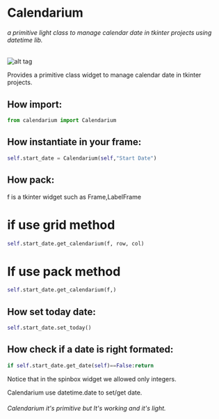 # Calendarium

###### a primitive light class to manage calendar date in tkinter projects using datetime lib.

![alt tag](https://user-images.githubusercontent.com/5463566/63707533-6e8a7b00-c832-11e9-8aa1-81784ec003a7.png)


Provides a primitive class widget to manage calendar date in tkinter projects.

## How import:

```python
from calendarium import Calendarium
```

## How instantiate in your frame:

```python
self.start_date = Calendarium(self,"Start Date")
```

## How pack:

f is a tkinter widget such as Frame,LabelFrame

# if use grid method

```python
self.start_date.get_calendarium(f, row, col)
```

# If use pack method

```python
self.start_date.get_calendarium(f,)
```

## How set today date:

```python
self.start_date.set_today()
```

## How check if a date is right formated:

```python
if self.start_date.get_date(self)==False:return
```


Notice that in the spinbox widget we allowed only integers.

Calendarium use datetime.date to set/get date.

######  Calendarium it's primitive but It's working and it's light.
